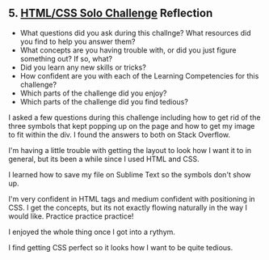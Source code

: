 ## 5. [HTML/CSS Solo Challenge](5_HTML_CSS_solo_challenge/readme.md) Reflection

* What questions did you ask during this challnge? What resources did you find to help you answer them?  
* What concepts are you having trouble with, or did you just figure something out? If so, what?  
* Did you learn any new skills or tricks?
* How confident are you with each of the Learning Competencies for this challenge? 
* Which parts of the challenge did you enjoy?
* Which parts of the challenge did you find tedious?

I asked a few questions during this challenge including how to get rid of the three symbols that kept popping up on the page and how to get my image to fit within the div. I found the answers to both on Stack Overflow. 

I'm having a little trouble with getting the layout to look how I want it to in general, but its been a while since I used HTML and CSS. 

I learned how to save my file on Sublime Text so the symbols don't show up. 

I'm very confident in HTML tags and medium confident with positioning in CSS. I get the concepts, but its not exactly flowing naturally in the way I would like. Practice practice practice!

I enjoyed the whole thing once I got into a rythym. 

I find getting CSS perfect so it looks how I want to be quite tedious. 



